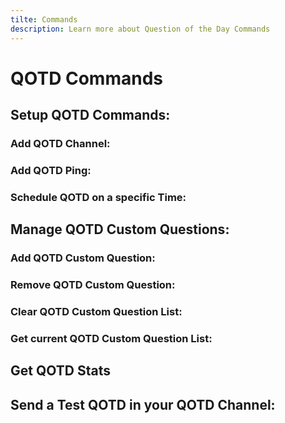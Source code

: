 ```yaml
---
tilte: Commands
description: Learn more about Question of the Day Commands
---
```

# QOTD Commands

## Setup QOTD Commands:
### Add QOTD Channel:

### Add QOTD Ping:

### Schedule QOTD on a specific Time:

## Manage QOTD Custom Questions:
### Add QOTD Custom Question:

### Remove QOTD Custom Question:

### Clear QOTD Custom Question List:

### Get current QOTD Custom Question List:

## Get QOTD Stats

## Send a Test QOTD in your QOTD Channel:
